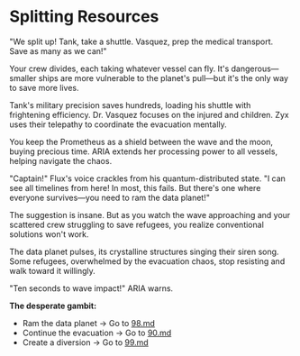 # Splitting Resources

"We split up! Tank, take a shuttle. Vasquez, prep the medical transport. Save as many as we can!"

Your crew divides, each taking whatever vessel can fly. It's dangerous—smaller ships are more vulnerable to the planet's pull—but it's the only way to save more lives.

Tank's military precision saves hundreds, loading his shuttle with frightening efficiency. Dr. Vasquez focuses on the injured and children. Zyx uses their telepathy to coordinate the evacuation mentally.

You keep the Prometheus as a shield between the wave and the moon, buying precious time. ARIA extends her processing power to all vessels, helping navigate the chaos.

"Captain!" Flux's voice crackles from his quantum-distributed state. "I can see all timelines from here! In most, this fails. But there's one where everyone survives—you need to ram the data planet!"

The suggestion is insane. But as you watch the wave approaching and your scattered crew struggling to save refugees, you realize conventional solutions won't work.

The data planet pulses, its crystalline structures singing their siren song. Some refugees, overwhelmed by the evacuation chaos, stop resisting and walk toward it willingly.

"Ten seconds to wave impact!" ARIA warns.

**The desperate gambit:**

- Ram the data planet → Go to [98.md](98.md)
- Continue the evacuation → Go to [90.md](90.md)
- Create a diversion → Go to [99.md](99.md)